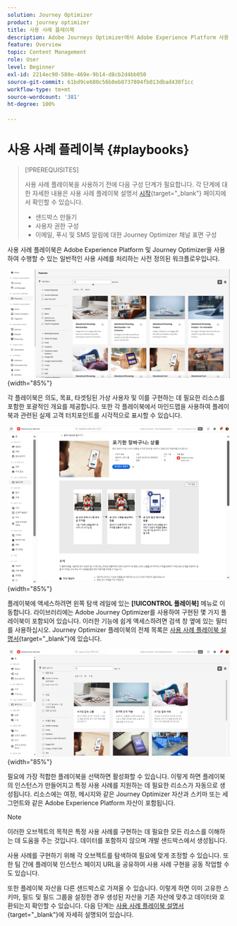 ```yaml
---
solution: Journey Optimizer
product: journey optimizer
title: 사용 사례 플레이북
description: Adobe Journeys Optimizer에서 Adobe Experience Platform 사용 사례 플레이북을 활용하는 방법에 대해 알아봅니다.
feature: Overview
topic: Content Management
role: User
level: Beginner
exl-id: 2214ec90-580e-469e-9b14-d8cb2d4bb050
source-git-commit: 61bd9ce680c56b0eb8737804fb013dbad430f1cc
workflow-type: tm+mt
source-wordcount: '381'
ht-degree: 100%

---
```


# 사용 사례 플레이북 {#playbooks}

>[!PREREQUISITES]
>
>사용 사례 플레이북을 사용하기 전에 다음 구성 단계가 필요합니다. 각 단계에 대한 자세한 내용은 사용 사례 플레이북 설명서 [시작](https://experienceleague.adobe.com/docs/experience-platform/use-case-playbooks/playbooks/get-started.html?lang=ko){target="_blank"} 페이지에서 확인할 수 있습니다.
>
>* 샌드박스 만들기
>* 사용자 권한 구성
>* 이메일, 푸시 및 SMS 알림에 대한 Journey Optimizer 채널 표면 구성

사용 사례 플레이북은 Adobe Experience Platform 및 Journey Optimizer을 사용하여 수행할 수 있는 일반적인 사용 사례를 처리하는 사전 정의된 워크플로우입니다.

![사용 사례 플레이북을 보여 주는 애니메이션 이미지](../rn/assets/do-not-localize/playbooks.gif){width="85%"}

각 플레이북은 의도, 목표, 타겟팅된 가상 사용자 및 이를 구현하는 데 필요한 리소스를 포함한 포괄적인 개요를 제공합니다. 또한 각 플레이북에서 마인드맵을 사용하여 플레이북과 관련된 실제 고객 터치포인트를 시각적으로 표시할 수 있습니다.

![플레이북 검색 보기에 표시된 포기한 장바구니 플레이북](assets/playbooks-detail.png){width="85%"}

플레이북에 액세스하려면 왼쪽 탐색 레일에 있는 **[!UICONTROL 플레이북]** 메뉴로 이동합니다. 라이브러리에는 Adobe Journey Optimizer를 사용하여 구현된 몇 가지 플레이북이 포함되어 있습니다. 이러한 기능에 쉽게 액세스하려면 검색 창 옆에 있는 필터를 사용하십시오. Journey Optimizer 플레이북의 전체 목록은 [사용 사례 플레이북 설명서](https://experienceleague.adobe.com/docs/experience-platform/use-case-playbooks/playbooks/playbooks-list.html?lang=ko){target="_blank"}에 있습니다.

![필터 창이 열린 플레이북 목록](assets/playbooks-filter.png){width="85%"}

필요에 가장 적합한 플레이북을 선택하면 활성화할 수 있습니다. 이렇게 하면 플레이북의 인스턴스가 만들어지고 특정 사용 사례를 지원하는 데 필요한 리소스가 자동으로 생성됩니다. 리소스에는 여정, 메시지와 같은 Journey Optimizer 자산과 스키마 또는 세그먼트와 같은 Adobe Experience Platform 자산이 포함됩니다.

>[!NOTE]
>
>이러한 오브젝트의 목적은 특정 사용 사례를 구현하는 데 필요한 모든 리소스를 이해하는 데 도움을 주는 것입니다. 데이터를 포함하지 않으며 개발 샌드박스에서 생성됩니다. 

사용 사례를 구현하기 위해 각 오브젝트를 탐색하여 필요에 맞게 조정할 수 있습니다. 또한 팀 간에 플레이북 인스턴스 페이지 URL을 공유하여 사용 사례 구현을 공동 작업할 수도 있습니다.

또한 플레이북 자산을 다른 샌드박스로 가져올 수 있습니다. 이렇게 하면 이미 고유한 스키마, 필드 및 필드 그룹을 설정한 경우 생성된 자산을 기존 자산에 맞추고 데이터와 호환되는지 확인할 수 있습니다. 다음 단계는 [사용 사례 플레이북 설명서](https://experienceleague.adobe.com/docs/experience-platform/use-case-playbooks/playbooks/data-awareness.html?lang=ko){target="_blank"}에 자세히 설명되어 있습니다.

